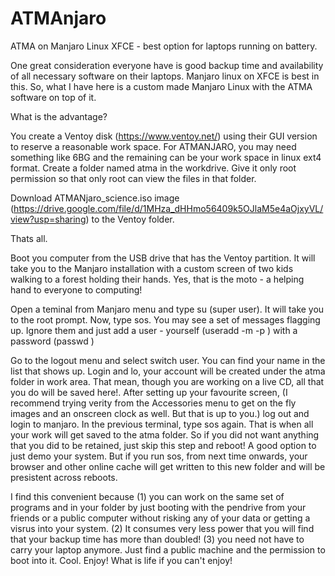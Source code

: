 # ATMAnjaro
ATMA on Manjaro Linux XFCE - best option for laptops running on battery. 

One great consideration everyone have is good backup time and availability of all necessary software on their laptops. Manjaro linux on XFCE is best in this. So, what I have here is a custom made Manjaro Linux with the ATMA software on top of it.

What is the advantage?

You create a Ventoy disk (https://www.ventoy.net/) using their GUI version to reserve a reasonable work space. For ATMANJARO, you may need something like 6BG and the remaining can be your work space in linux ext4 format. Create a folder named atma in the workdrive. Give it only root permission so that only root can view the files in that folder.

Download ATMANjaro_science.iso image (https://drive.google.com/file/d/1MHza_dHHmo56409k5OJlaM5e4aOjxyVL/view?usp=sharing) to the Ventoy folder. 

Thats all.

Boot you computer from the USB drive that has the Ventoy partition. It will take you to the Manjaro installation with a custom screen of two kids walking to a forest holding their hands. Yes, that is the moto - a helping hand to everyone to computing!

Open a teminal from Manjaro menu and type su (super user). It will take you to the root prompt. Now, type sos. You may see a set of messages flagging up. Ignore them and just add a user - yourself (useradd -m -p <user name>) with a password (passwd <user name>)

Go to the logout menu and select switch user. You can find your name in the list that shows up. Login and lo, your account will be created under the atma folder in work area. That mean, though you are working on a live CD, all that you do will be saved here!. After setting up your favourite screen, (I recommend trying verity from the Accessories menu to get on the fly images and an onscreen  clock as well. But that is up to you.) log out and login to manjaro. In the previous terminal, type sos again. That is when all your work will get saved to the atma folder. So if you did not want anything that you did to be retained, just skip this step and reboot! A good option to just demo your system. But if you run sos, from next time onwards, your browser and other online cache will get written to this new folder and will be presistent across reboots.

I find this convenient because (1) you can work on the same set of programs and in your folder by just booting with the pendrive from your friends or a public computer without risking any of your data or getting a visrus into your system. (2) It consumes very less power that you will find that your backup time has more than doubled! (3) you need not have to carry your laptop anymore. Just find a public machine and the permission to boot into it. Cool. Enjoy! What is life if you can't enjoy! 

